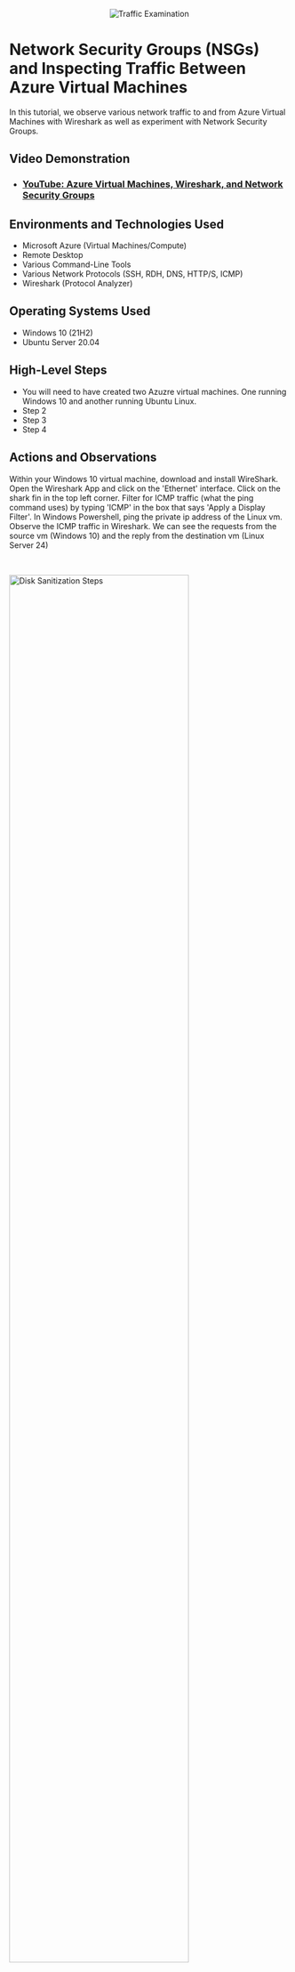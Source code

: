 <p align="center">
<img src="https://i.imgur.com/Ua7udoS.png" alt="Traffic Examination"/>
</p>

<h1>Network Security Groups (NSGs) and Inspecting Traffic Between Azure Virtual Machines</h1>
In this tutorial, we observe various network traffic to and from Azure Virtual Machines with Wireshark as well as experiment with Network Security Groups. <br />


<h2>Video Demonstration</h2>

- ### [YouTube: Azure Virtual Machines, Wireshark, and Network Security Groups](https://www.youtube.com)

<h2>Environments and Technologies Used</h2>

- Microsoft Azure (Virtual Machines/Compute)
- Remote Desktop
- Various Command-Line Tools
- Various Network Protocols (SSH, RDH, DNS, HTTP/S, ICMP)
- Wireshark (Protocol Analyzer)

<h2>Operating Systems Used </h2>

- Windows 10 (21H2)
- Ubuntu Server 20.04

<h2>High-Level Steps</h2>


- You will need to have created two Azuzre virtual machines. One running Windows 10 and another running Ubuntu Linux.
- Step 2
- Step 3
- Step 4

<h2>Actions and Observations</h2>
<p>
Within your Windows 10 virtual machine, download and install WireShark. Open the Wireshark App and click on the 'Ethernet' interface. Click on the shark fin in the top left corner. Filter for ICMP traffic (what the ping command uses) by typing 'ICMP' in the box that says 'Apply a Display Filter'. In Windows Powershell, ping the private ip address of the Linux vm. Observe the ICMP traffic in Wireshark. We can see the requests from the source vm (Windows 10) and the reply from the destination vm (Linux Server 24)
</p>
<br />

<p>
<img src="https://imgur.com/wK7By1G.png" height="80%" width="80%" alt="Disk Sanitization Steps"/>
</p>
<p>
Next, we will configure the Linux vms firewall to block ICMP traffic. Initiate a nonstop ping from the Windows vm to the Linus vm. type the command ping (the private ip of the Limux vv) -t. 
  <p>
<img src="https://imgur.com/nwmvNDA.png" height="80%" width="80%" alt="Disk Sanitization Steps"/>
</p>
</p>
<br />

<p>
Within the Azure portal, go to the Linux vm. Go to the 'Networking' tab. then to 'Network Settings'. Click the link under 'Network Security Group'. CLick 'Settings' and then 'inbound security rules'. Click 'Add'. Put an asterisk under Source port ranges and destination port ranges. Put 'any' for destination. Set the priority to 290. Set the  action to 'deny'. Then click 'add'. The requests from the Windows Machine will start to time out because of the configured firewall.
  <p>
<img src="https://imgur.com/ZGSCMYz.png" height="80%" width="80%" alt="Disk Sanitization Steps"/>
</p>
</p>
<br />
<p>
Delete the rule in the Azure portal on the Linux vm to resume ICMP traffic. 
</p>
<br />
<p>
Now, we will observe SSH traffic in WireShark. Start another packet capture and filter for ssh traffic this time. From the Windows 10 vm SSH into the Linux Server 24 vm. Type in: ssh username@<private ip address> (This is for the Linux vm). Then enter the password for the linux machine. Note that the prompt changed and we are now 'in' the Linux machine.
  
  <p>
<img src="https://imgur.com/undefined.png" height="80%" width="80%" alt="Disk Sanitization Steps"/>
</p>
 <p>
<img src="https://imgur.com/w7JpJaG.png" height="80%" width="80%" alt="Disk Sanitization Steps"/>
</p>
</p>
<br />
<p>
